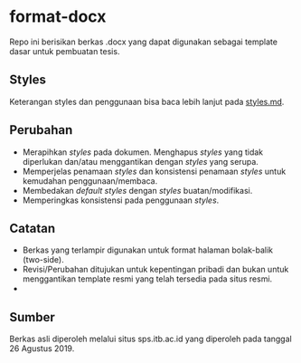 # format-docx

Repo ini berisikan berkas .docx yang dapat digunakan sebagai template dasar untuk pembuatan tesis. 

## Styles

Keterangan styles dan penggunaan bisa baca lebih lanjut pada [styles.md](./styles.md).

## Perubahan

- Merapihkan _styles_ pada dokumen. Menghapus _styles_ yang tidak diperlukan dan/atau menggantikan dengan _styles_ yang serupa.
- Memperjelas penamaan _styles_ dan konsistensi penamaan _styles_ untuk kemudahan penggunaan/membaca.
- Membedakan _default styles_ dengan _styles_ buatan/modifikasi.
- Memperingkas konsistensi pada penggunaan _styles_.

## Catatan

- Berkas yang terlampir digunakan untuk format halaman bolak-balik (two-side).
- Revisi/Perubahan ditujukan untuk kepentingan pribadi dan bukan untuk menggantikan template resmi yang telah tersedia pada situs resmi.
- 



## Sumber
Berkas asli diperoleh melalui situs sps.itb.ac.id yang diperoleh pada tanggal 26 Agustus 2019. 

